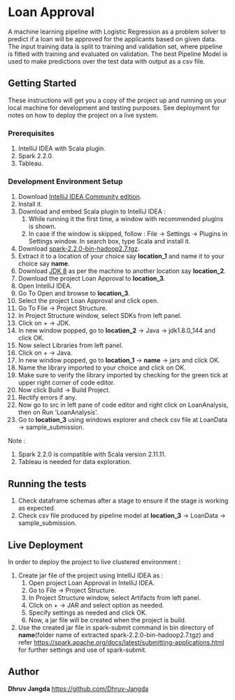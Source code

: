 # Loan Approval

A machine learning pipeline with Logistic Regression as a problem solver to predict if a loan will be approved for the applicants based on given data. The input training data is split to training and validation set, where pipeline is fitted with training and evaluated on validation. The best Pipeline Model is used to make predictions over the test data with output as a csv file.

## Getting Started

These instructions will get you a copy of the project up and running on your local machine for development and testing purposes. See deployment for notes on how to deploy the project on a live system.

### Prerequisites

1. IntelliJ IDEA with Scala plugin.
2. Spark 2.2.0.
3. Tableau.

### Development Environment Setup

1. Download [IntelliJ IDEA Community edition](https://www.jetbrains.com/idea/download/#section=windows).
2. Install it.
3. Download and embed Scala plugin to IntelliJ IDEA :
	1. While running it the first time, a window with recommended plugins is shown.
	2. In case if the window is skipped, follow : File -> Settings -> Plugins in Settings window. In search box, type Scala and install it.
4. Download [spark-2.2.0-bin-hadoop2.7.tgz](https://spark.apache.org/downloads.html).
5. Extract it to a location of your choice say **location_1** and name it to your choice say **name**.
6. Download [JDK 8](http://www.oracle.com/technetwork/java/javase/downloads/jdk8-downloads-2133151.html) as per the machine to another location say **location_2**.
7. Download the project Loan Approval to **location_3**.
8. Open IntelliJ IDEA.
9. Go To Open and browse to **location_3**.
10. Select the project Loan Approval and click open.
11. Go To File -> Project Structure.
12. In Project Structure window, select SDKs from left panel.
13. Click on + -> JDK.
14. In new window popped, go to **location_2** -> Java -> jdk1.8.0_144 and click OK.
15. Now select Libraries from left panel.
16. Click on + -> Java.
17. In new window popped, go to **location_1** -> **name** -> jars and click OK.
18. Name the library imported to your choice and click on OK.
19. Make sure to verify the library imported by checking for the green tick at upper right corner of code editor.
20. Now click Build -> Build Project.
21. Rectify errors if any.
22. Now go to src in left pane of code editor and right click on LoanAnalysis, then on Run 'LoanAnalysis'.
23. Go to **location_3** using windows explorer and check csv file at LoanData -> sample_submission.

Note :
1. Spark 2.2.0 is compatible with Scala version 2.11.11.
2. Tableau is needed for data exploration.

## Running the tests

1. Check dataframe schemas after a stage to ensure if the stage is working as expected.
2. Check csv file produced by pipeline model at **location_3** -> LoanData -> sample_submission.

## Live Deployment

In order to deploy the project to live clustered environment :
1. Create jar file of the project using IntelliJ IDEA as :
	1. Open project Loan Approval in IntelliJ IDEA.
	2. Go to File -> Project Structure.
	3. In Project Structure window, select Artifacts from left panel.
	4. Click on + -> JAR and select option as needed.
	5. Specify settings as needed and click OK.
	6. Now, a jar file will be created when the project is build.
2. Use the created jar file in spark-submit command in bin directory of **name**(folder name of extracted spark-2.2.0-bin-hadoop2.7.tgz) and refer https://spark.apache.org/docs/latest/submitting-applications.html for further settings and use of spark-submit.

## Author

**Dhruv Jangda** https://github.com/Dhruv-Jangda